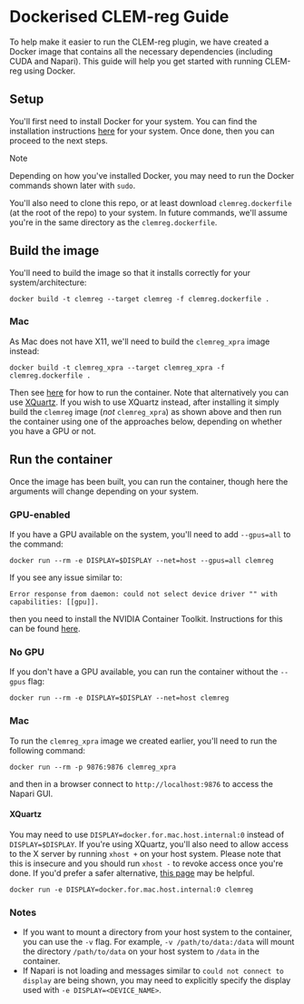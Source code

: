 # Dockerised CLEM-reg Guide
To help make it easier to run the CLEM-reg plugin, we have created a Docker image that contains all the necessary dependencies (including CUDA and Napari). This guide will help you get started with running CLEM-reg using Docker.

## Setup
You'll first need to install Docker for your system. You can find the installation instructions [here](https://docs.docker.com/get-docker/) for your system. Once done, then you can proceed to the next steps.

> [!NOTE]
> Depending on how you've installed Docker, you may need to run the Docker commands shown later with `sudo`.

You'll also need to clone this repo, or at least download `clemreg.dockerfile` (at the root of the repo) to your system. In future commands, we'll assume you're in the same directory as the `clemreg.dockerfile`.

## Build the image
You'll need to build the image so that it installs correctly for your system/architecture:

```
docker build -t clemreg --target clemreg -f clemreg.dockerfile .
```

### Mac
As Mac does not have X11, we'll need to build the `clemreg_xpra` image instead:

```
docker build -t clemreg_xpra --target clemreg_xpra -f clemreg.dockerfile .
```

Then see [here](#mac-1) for how to run the container. Note that alternatively you can use [XQuartz](https://www.xquartz.org/). If you wish to use XQuartz instead, after installing it simply build the `clemreg` image (_not_ `clemreg_xpra`) as shown above and then run the container using one of the approaches below, depending on whether you have a GPU or not.

## Run the container
Once the image has been built, you can run the container, though here the arguments will change depending on your system.

### GPU-enabled
If you have a GPU available on the system, you'll need to add `--gpus=all` to the command:

```
docker run --rm -e DISPLAY=$DISPLAY --net=host --gpus=all clemreg
```

If you see any issue similar to:

```
Error response from daemon: could not select device driver "" with capabilities: [[gpu]].
```

then you need to install the NVIDIA Container Toolkit. Instructions for this can be found [here](https://docs.nvidia.com/datacenter/cloud-native/container-toolkit/latest/install-guide.html).

### No GPU
If you don't have a GPU available, you can run the container without the `--gpus` flag:

```
docker run --rm -e DISPLAY=$DISPLAY --net=host clemreg
```

### Mac
To run the `clemreg_xpra` image we created earlier, you'll need to run the following command:

```
docker run --rm -p 9876:9876 clemreg_xpra
```

and then in a browser connect to `http://localhost:9876` to access the Napari GUI.

#### XQuartz
You may need to use `DISPLAY=docker.for.mac.host.internal:0` instead of `DISPLAY=$DISPLAY`. If you're using XQuartz, you'll also need to allow access to the X server by running `xhost +` on your host system. Please note that this is insecure and you should run `xhost -` to revoke access once you're done. If you'd prefer a safer alternative, [this page](https://dzone.com/articles/docker-x11-client-via-ssh) may be helpful.

```
docker run -e DISPLAY=docker.for.mac.host.internal:0 clemreg
```


### Notes
- If you want to mount a directory from your host system to the container, you can use the `-v` flag. For example, `-v /path/to/data:/data` will mount the directory `/path/to/data` on your host system to `/data` in the container.
- If Napari is not loading and messages similar to `could not connect to display` are being shown, you may need to explicitly specify the display used with `-e DISPLAY=<DEVICE_NAME>`.